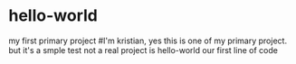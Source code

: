 # hello-world
my first primary project
#I'm kristian, yes this is one of my primary project. but it's a smple test not a real project is hello-world our first line of code 
